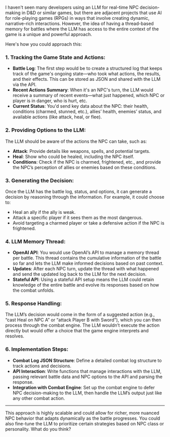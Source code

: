 I haven't seen many developers using an LLM for real-time NPC decision-making in D&D or similar games, but there are adjacent projects that use AI for role-playing games (RPGs) in ways that involve creating dynamic, narrative-rich interactions. However, the idea of having a thread-based memory for battles where the LLM has access to the entire context of the game is a unique and powerful approach.

Here's how you could approach this:

### 1. **Tracking the Game State and Actions:**
   - **Battle Log**: The first step would be to create a structured log that keeps track of the game's ongoing state—who took what actions, the results, and their effects. This can be stored as JSON and shared with the LLM via the API.
   - **Recent Actions Summary**: When it's an NPC's turn, the LLM would receive a summary of recent events—what just happened, which NPC or player is in danger, who is hurt, etc.
   - **Current Status**: You'd send key data about the NPC: their health, conditions (charmed, stunned, etc.), allies’ health, enemies’ status, and available actions (like attack, heal, or flee).

### 2. **Providing Options to the LLM:**
   The LLM should be aware of the actions the NPC can take, such as:
   - **Attack**: Provide details like weapons, spells, and potential targets.
   - **Heal**: Show who could be healed, including the NPC itself.
   - **Conditions**: Check if the NPC is charmed, frightened, etc., and provide the NPC’s perception of allies or enemies based on these conditions.

### 3. **Generating the Decision:**
   Once the LLM has the battle log, status, and options, it can generate a decision by reasoning through the information. For example, it could choose to:
   - Heal an ally if the ally is weak.
   - Attack a specific player if it sees them as the most dangerous.
   - Avoid targeting a charmed player or take a defensive action if the NPC is frightened.

### 4. **LLM Memory Thread:**
   - **OpenAI API**: You would use OpenAI’s API to manage a memory thread per battle. This thread contains the cumulative information of the battle so far and lets the LLM make informed decisions based on past context.
   - **Updates**: After each NPC turn, update the thread with what happened and send the updated log back to the LLM for the next decision.
   - **Stateful API**: Using a stateful API setup means the LLM could retain knowledge of the entire battle and evolve its responses based on how the combat unfolds.

### 5. **Response Handling:**
   The LLM’s decision would come in the form of a suggested action (e.g., “cast Heal on NPC A” or “attack Player B with Sword”), which you can then process through the combat engine. The LLM wouldn’t execute the action directly but would offer a choice that the game engine interprets and resolves.

### 6. **Implementation Steps**:
   - **Combat Log JSON Structure**: Define a detailed combat log structure to track actions and decisions.
   - **API Interaction**: Write functions that manage interactions with the LLM, passing relevant battle data and NPC options to the API and parsing the response.
   - **Integration with Combat Engine**: Set up the combat engine to defer NPC decision-making to the LLM, then handle the LLM’s output just like any other combat action.

---

This approach is highly scalable and could allow for richer, more nuanced NPC behavior that adapts dynamically as the battle progresses. You could also fine-tune the LLM to prioritize certain strategies based on NPC class or personality. What do you think?